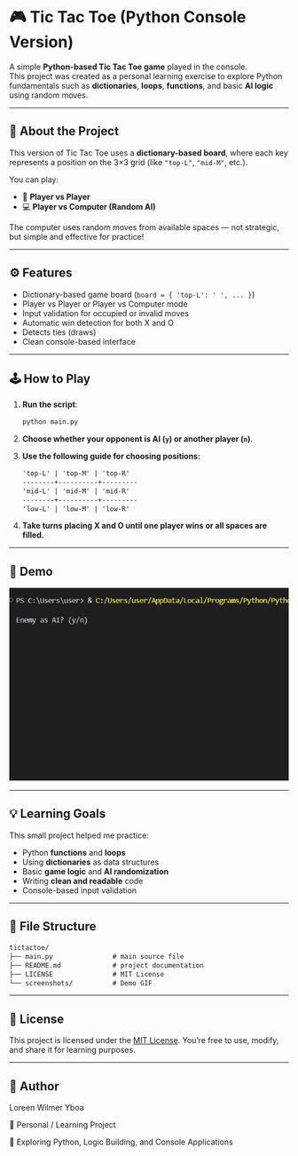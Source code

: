 # 🎮 Tic Tac Toe (Python Console Version)

A simple **Python-based Tic Tac Toe game** played in the console.  
This project was created as a personal learning exercise to explore Python fundamentals such as **dictionaries**, **loops**, **functions**, and basic **AI logic** using random moves.

---

## 🧠 About the Project

This version of Tic Tac Toe uses a **dictionary-based board**, where each key represents a position on the 3×3 grid (like `"top-L"`, `"mid-M"`, etc.).  

You can play:
- 🧍 **Player vs Player**
- 💻 **Player vs Computer (Random AI)**

The computer uses random moves from available spaces — not strategic, but simple and effective for practice!

---

## ⚙️ Features

- Dictionary-based game board (`board = { 'top-L': ' ', ... }`)
- Player vs Player or Player vs Computer mode
- Input validation for occupied or invalid moves
- Automatic win detection for both X and O
- Detects ties (draws)
- Clean console-based interface

---

## 🕹️ How to Play

1. **Run the script**:
   ```bash
   python main.py
   ```

2. **Choose whether your opponent is **AI** (`y`) or another **player** (`n`)**.

3. **Use the following guide for choosing positions:**

   ```
   'top-L' | 'top-M' | 'top-R'
   --------+----------+---------
   'mid-L' | 'mid-M' | 'mid-R'
   --------+----------+---------
   'low-L' | 'low-M' | 'low-R'
   ```

4. **Take turns placing X and O until one player wins or all spaces are filled.**

---

## 📸 Demo

![Tic-Tac-Toe-Game](screenshots/demo.gif)

---

## 💡 Learning Goals

This small project helped me practice:

* Python **functions** and **loops**
* Using **dictionaries** as data structures
* Basic **game logic** and **AI randomization**
* Writing **clean and readable** code
* Console-based input validation

---

## 🧩 File Structure

```
tictactoe/
├── main.py               # main source file
├── README.md             # project documentation
├── LICENSE               # MIT License 
└── screenshots/          # Demo GIF 
```

---

## 🔑 License

This project is licensed under the [MIT License](LICENSE).
You’re free to use, modify, and share it for learning purposes.

---

## 👤 Author

Loreen Wilmer Yboa

💼 Personal / Learning Project

📘 Exploring Python, Logic Building, and Console Applications


